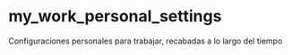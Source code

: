 # my_work_personal_settings
Configuraciones personales para trabajar, recabadas a lo largo del tiempo
